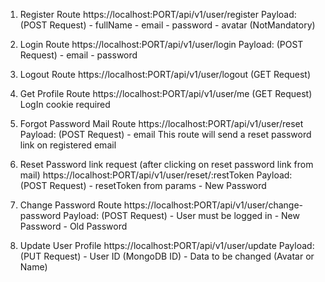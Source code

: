 1) Register Route
    https://localhost:PORT/api/v1/user/register
        Payload:  (POST Request)
            - fullName
            - email
            - password
            - avatar (NotMandatory)

2) Login Route
    https://localhost:PORT/api/v1/user/login
        Payload:  (POST Request)
            - email
            - password

3) Logout Route
    https://localhost:PORT/api/v1/user/logout
        (GET Request)

4) Get Profile Route
    https://localhost:PORT/api/v1/user/me
        (GET Request)
        LogIn cookie required

5) Forgot Password Mail Route
    https://localhost:PORT/api/v1/user/reset
        Payload:  (POST Request)
            - email
        This route will send a reset password link on registered email

6) Reset Password link request (after clicking on reset password link from mail)
    https://localhost:PORT/api/v1/user/reset/:restToken
        Payload:  (POST Request)
            - resetToken from params
            - New Password

7) Change Password Route
    https://localhost:PORT/api/v1/user/change-password
    Payload:  (POST Request)
        - User must be logged in
        - New Password
        - Old Password

8) Update User Profile
    https://localhost:PORT/api/v1/user/update
    Payload:  (PUT Request)
        - User ID (MongoDB ID)
        - Data to be changed (Avatar or Name)